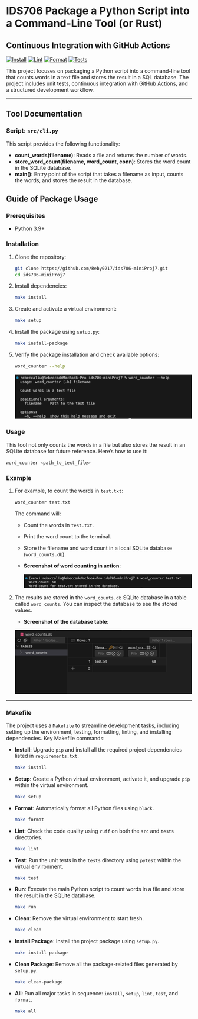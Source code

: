 # IDS706 Package a Python Script into a Command-Line Tool (or Rust)

## Continuous Integration with GitHub Actions
[![Install](https://github.com/Reby0217/ids706-miniProj7/actions/workflows/install.yml/badge.svg)](https://github.com/Reby0217/ids706-miniProj7/actions/workflows/install.yml)
[![Lint](https://github.com/Reby0217/ids706-miniProj7/actions/workflows/lint.yml/badge.svg)](https://github.com/Reby0217/ids706-miniProj7/actions/workflows/lint.yml)
[![Format](https://github.com/Reby0217/ids706-miniProj7/actions/workflows/format.yml/badge.svg)](https://github.com/Reby0217/ids706-miniProj7/actions/workflows/format.yml)
[![Tests](https://github.com/Reby0217/ids706-miniProj7/actions/workflows/test.yml/badge.svg)](https://github.com/Reby0217/ids706-miniProj7/actions/workflows/test.yml)


This project focuses on packaging a Python script into a command-line tool that counts words in a text file and stores the result in a SQL database. The project includes unit tests, continuous integration with GitHub Actions, and a structured development workflow.

---
## Tool Documentation

### Script: `src/cli.py`

This script provides the following functionality:

- **count_words(filename)**: Reads a file and returns the number of words.
- **store_word_count(filename, word_count, conn)**: Stores the word count in the SQLite database.
- **main()**: Entry point of the script that takes a filename as input, counts the words, and stores the result in the database.


## Guide of Package Usage

### Prerequisites

- Python 3.9+

### Installation

1. Clone the repository:

   ```bash
   git clone https://github.com/Reby0217/ids706-miniProj7.git
   cd ids706-miniProj7
   ```

2. Install dependencies:

   ```bash
   make install
   ```

3. Create and activate a virtual environment:
   ```bash
   make setup
   ```

4. Install the package using `setup.py`:
   ```bash
   make install-package
   ```

5. Verify the package installation and check available options:
   ```bash
   word_counter --help
   ```

   ![help](screenshots/help.png)

### Usage 

This tool not only counts the words in a file but also stores the result in an SQLite database for future reference. Here’s how to use it:

   ```bash
   word_counter <path_to_text_file>
   ```

### Example

1. For example, to count the words in `test.txt`:

   ```bash
   word_counter test.txt
   ```

   The command will:
   - Count the words in `test.txt`.
   - Print the word count to the terminal.
   - Store the filename and word count in a local SQLite database (`word_counts.db`).
   
   - **Screenshot of word counting in action**:

      ![Test](screenshots/test.png)

2. The results are stored in the `word_counts.db` SQLite database in a table called `word_counts`. You can inspect the database to see the stored values.

   - **Screenshot of the database table**:
   
   ![DB](screenshots/db.png)

---

### Makefile

The project uses a `Makefile` to streamline development tasks, including setting up the environment, testing, formatting, linting, and installing dependencies. Key Makefile commands:

- **Install**: Upgrade `pip` and install all the required project dependencies listed in `requirements.txt`.
  ```bash
  make install
  ```

- **Setup**: Create a Python virtual environment, activate it, and upgrade `pip` within the virtual environment.
  ```bash
  make setup
  ```

- **Format**: Automatically format all Python files using `black`.
  ```bash
  make format
  ```

- **Lint**: Check the code quality using `ruff` on both the `src` and `tests` directories.
  ```bash
  make lint
  ```

- **Test**: Run the unit tests in the `tests` directory using `pytest` within the virtual environment.
  ```bash
  make test
  ```

- **Run**: Execute the main Python script to count words in a file and store the result in the SQLite database.
  ```bash
  make run
  ```

- **Clean**: Remove the virtual environment to start fresh.
  ```bash
  make clean
  ```

- **Install Package**: Install the project package using `setup.py`.
  ```bash
  make install-package
  ```

- **Clean Package**: Remove all the package-related files generated by `setup.py`.
  ```bash
  make clean-package
  ```

- **All**: Run all major tasks in sequence: `install`, `setup`, `lint`, `test`, and `format`.
  ```bash
  make all
  ```
